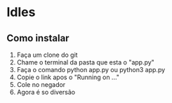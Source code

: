 # Idles
## Como instalar
1. Faça um clone do git
2. Chame o terminal da pasta que esta o "app.py"
3. Faça o comando python app.py ou python3 app.py
4. Copie o link apos o "Running on ..."
5. Cole no negador
6. Agora é so diversão
